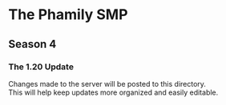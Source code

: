 # The Phamily SMP  
## Season 4  
### The 1.20 Update  
Changes made to the server will be posted to this directory.  
This will help keep updates more organized and easily editable.
